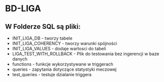 # BD-LIGA

## W Folderze SQL są pliki:
- INIT_LIGA_DB - tworzy tabele
- INIT_LIGA_COHERENCY - tworzy warunki spójności
- INIT_LIGA_VALUES - dodaje wartosci do tabeli
- LIGA_TEST_WITH_ROLLBACK - Plik do testowania bez ingerencji w baze danych
- functions - funkcje wykorzystywane w triggerach
- queries - zapytania dotyczące statystyki meczowej
- test_queries - testuje dzialanie triggera

